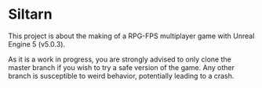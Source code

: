 # Siltarn

This project is about the making of a RPG-FPS multiplayer game with Unreal Engine 5 (v5.0.3).

As it is a work in progress, you are strongly advised to only clone the master branch if you wish to try a safe version of the game. Any other branch is susceptible to weird behavior, potentially leading to a crash. 